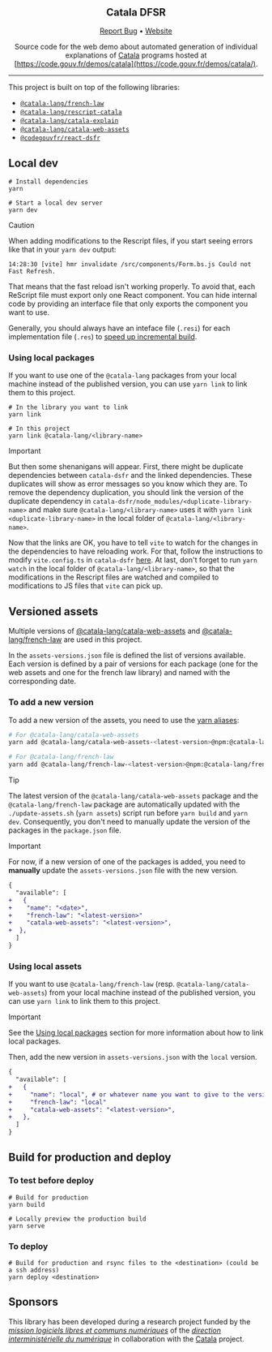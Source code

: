 <div align="center">
  <h3 align="center">
	<big>Catala DFSR</big>
  </h3>
  <p align="center">
   <a href="https://github.com/CatalaLang/catala-dsfr/issues">Report Bug</a>
   •
   <a href="https://code.gouv.fr/fr/explicabilite/catala/">Website</a>
  </p>

Source code for the web demo about automated generation of individual
explanations of [Catala](https://catala-lang.org) programs hosted at
[https://code.gouv.fr/demos/catala](https://code.gouv.fr/demos/catala/).

</div>

---

This project is built on top of the following libraries:

- [`@catala-lang/french-law`](https://github.com/CatalaLang/catala/tree/master/french_law/js)
- [`@catala-lang/rescript-catala`](https://github.com/CatalaLang/catala/tree/master/runtimes/rescript)
- [`@catala-lang/catala-explain`](https://github.com/CatalaLang/catala-explain)
- [`@catala-lang/catala-web-assets`](https://github.com/CatalaLang/catala-web-assets)
- [`@codegouvfr/react-dsfr`](https://github.com/codegouvfr/react-dsfr/)

## Local dev

```
# Install dependencies
yarn

# Start a local dev server
yarn dev
```

> [!CAUTION]
> When adding modifications to the Rescript files, if you start seeing errors
> like that in your `yarn dev` output:
>
> ```
> 14:28:30 [vite] hmr invalidate /src/components/Form.bs.js Could not Fast Refresh.
> ```
> 
> That means that the fast reload isn't working properly. To avoid that, each
> ReScript file must export only one React component. You can hide internal
> code by providing an interface file that only exports the component you want
> to use.
>
> Generally, you should always have an inteface file (`.resi`) for each
> implementation file (`.res`) to [speed up incremental
> build](https://rescript-lang.org/docs/manual/latest/build-performance#speed-up-incremental-build).

### Using local packages

If you want to use one of the `@catala-lang` packages from your local machine
instead of the published version, you can use `yarn link` to link them to this
project.

```
# In the library you want to link
yarn link

# In this project
yarn link @catala-lang/<library-name>
```
> [!IMPORTANT]
> But then some shenanigans will appear. First, there might be duplicate
> dependencies between `catala-dsfr` and the linked dependencies. These duplicates
> will show as error messages so you know which they are. To remove the dependency
> duplication, you should link the version of the duplicate dependency in
> `catala-dsfr/node_modules/<duplicate-library-name>` and make sure
> `@catala-lang/<library-name>` uses it with `yarn link <duplicate-library-name>`
> in the local folder of `@catala-lang/<library-name>`.
>
> Now that the links are OK, you have to tell `vite` to watch for the changes in
> the dependencies to have reloading work. For that, follow the instructions to
> modify `vite.config.ts` in `catala-dsfr`
> [here](https://vitejs.dev/config/server-options.html#server-watch). At last,
> don't forget to run `yarn watch` in the local folder of
> `@catala-lang/<library-name>`, so that the modifications in the Rescript files
> are watched and compiled to modifications to JS files that `vite` can pick up.

## Versioned assets

Multiple versions of
[@catala-lang/catala-web-assets](https://github.com/CatalaLang/catala-web-assets)
and [@catala-lang/french-law](https://github.com/CatalaLang/french-law) are
used in this project.

In the `assets-versions.json` file is defined the list of versions available.
Each version is defined by a pair of versions for each package (one for the web
assets and one for the french law library) and named with the corresponding
date.

### To add a new version

To add a new version of the assets, you need to use the [yarn
aliases](https://classic.yarnpkg.com/en/docs/cli/add#toc-yarn-add-alias):

```bash
# For @catala-lang/catala-web-assets
yarn add @catala-lang/catala-web-assets-<latest-version>@npm:@catala-lang/catala-web-assets@<latest-version>

# For @catala-lang/french-law
yarn add @catala-lang/french-law-<latest-version>@npm:@catala-lang/french-law@<latest-version>
```

> [!TIP]
> The latest version of the `@catala-lang/catala-web-assets` package and the
> `@catala-lang/french-law` package are automatically updated with the
> `./update-assets.sh` (`yarn assets`) script run before `yarn build` and `yarn
> dev`. Consequently, you don't need to manually update the version of the
> packages in the `package.json` file.

> [!IMPORTANT]
> For now, if a new version of one of the packages is added, you need to **manually** update
> the `assets-versions.json` file with the new version.
>
> ```diff
> {
>   "available": [
> +   {
> +    "name": "<date>",
> +    "french-law": "<latest-version>"
> +    "catala-web-assets": "<latest-version>",
> +  },
>   ]
> }
> ```

### Using local assets

If you want to use `@catala-lang/french-law` (resp.
`@catala-lang/catala-web-assets`) from your local machine instead of the
published version, you can use `yarn link` to link them to this project.

> [!IMPORTANT]
> See the [Using local packages](#using-local-packages) section for more
> information about how to link local packages.

Then, add the new version in `assets-versions.json` with the `local` version.

```diff
{
  "available": [
+   {
+     "name": "local", # or whatever name you want to give to the version
+     "french-law": "local"
+     "catala-web-assets": "<latest-version>", 
+   },
  ]
}
```

## Build for production and deploy

### To test before deploy

```
# Build for production
yarn build

# Locally preview the production build
yarn serve
```

### To deploy

```
# Build for production and rsync files to the <destination> (could be a ssh address)
yarn deploy <destination>
```

## Sponsors

This library has been developed during a research project funded by the
[_mission logiciels libres et communs numériques_](https://www.code.gouv.fr/)
of the [_direction interministérielle du
numérique_](https://www.numerique.gouv.fr/) in collaboration with the
[Catala](https://catala-lang.org/) project.

